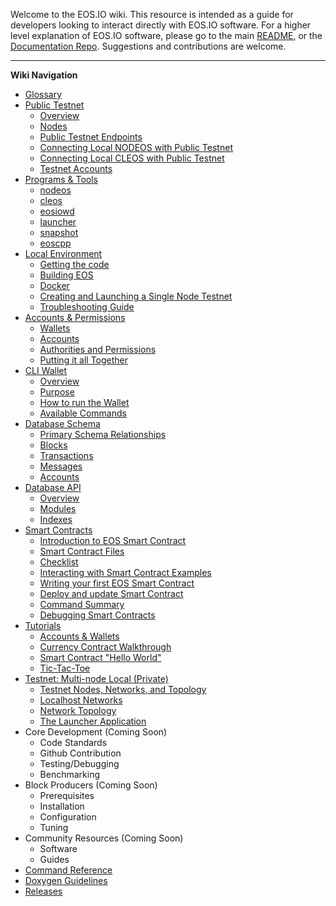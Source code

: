 Welcome to the EOS.IO wiki. This resource is intended as a guide for developers looking to interact directly with EOS.IO software. For a higher level explanation of EOS.IO software, please go to the main [README](https://github.com/EOSIO/eos), or the [Documentation Repo](https://github.com/EOSIO/Documentation). Suggestions and contributions are welcome.

---
**Wiki Navigation**

- [Glossary](Glossary)
- [Public Testnet](Testnet%3A%20Public)
  * [Overview](Testnet%3A%20Public#overview)
  * [Nodes](Testnet%3A%20Public#nodes)
  * [Public Testnet Endpoints](Testnet%3A%20Public#public-testnet-endpoints)
  * [Connecting Local NODEOS with Public Testnet](Testnet%3A%20Public#connecting-local-nodeos-node-with-public-testnet)
  * [Connecting Local CLEOS with Public Testnet](Testnet%3A%20Public#connecting-local-cleos-with-public-testnet)
  * [Testnet Accounts](Testnet%3A%20Public#accounts-on-testnet)
- [Programs & Tools](Programs-&-Tools)
  * [nodeos](Programs-&-Tools#nodeos)
  * [cleos](Programs-&-Tools#cleos)
  * [eosiowd](Programs-&-Tools#eosiowd)
  * [launcher](Programs-&-Tools#launcher)
  * [snapshot](Programs-&-Tools#snapshot)
  * [eoscpp](Programs-&-Tools#eoscpp)
- [Local Environment](Local-Environment)
  * [Getting the code](Local-Environment#1-getting-the-code)
  * [Building EOS](Local-Environment#2-building-eos)
  * [Docker](Local-Environment#3-docker)
  * [Creating and Launching a Single Node Testnet](Local-Environment#4-creating-and-launching-a-single-node-testnet)
  * [Troubleshooting Guide](Local-Environment#5-troubleshooting-guide)
- [Accounts & Permissions](Accounts%20%26%20Permissions)
  * [Wallets](Accounts%20%26%20Permissions#1-wallets)
  * [Accounts](Accounts%20%26%20Permissions#2-accounts)
  * [Authorities and Permissions](Accounts%20%26%20Permissions#3-authorities-and-permissions)
  * [Putting it all Together](Accounts%20%26%20Permissions#4-putting-it-all-together)
- [CLI Wallet](CLI%20Wallet)
  * [Overview](CLI%20Wallet#1-overview)
  * [Purpose](CLI%20Wallet#2-purpose)
  * [How to run the Wallet](CLI%20Wallet#3-how-to-run-the-wallet)
  - [Available Commands](CLI%20Wallet#4-available-commands)
- [Database Schema](Database%20Schema)
  * [Primary Schema Relationships](Database%20Schema#1-primary-schema-relationships)
  * [Blocks](Database%20Schema#2-blocks)
  * [Transactions](Database%20Schema#3-transaction)
  * [Messages](Database%20Schema#4-message)
  * [Accounts](Database%20Schema#5-accounts-collection)
- [Database API](Database%20API)
  * [Overview](Database%20API#1-overview)
  * [Modules](Database%20API#2-modules)
  * [Indexes](Database%20API#3-indexes)
- [Smart Contracts](Smart%20Contract)
  * [Introduction to EOS Smart Contract](Smart%20Contract#1-introduction-to-eos-smart-contract)
  * [Smart Contract Files](Smart%20Contract#2-smart-contract-files)
  * [Checklist](Smart%20Contract#3-checklist)
  * [Interacting with Smart Contract Examples](Smart%20Contract#4-interacting-with-smart-contract-examples)
  * [Writing your first EOS Smart Contract](Smart%20Contract#5-writing-your-first-eos-smart-contract)
  * [Deploy and update Smart Contract](Smart%20Contract#6-deploy-and-update-smart-contract)
  * [Command Summary](Smart%20Contract#7-command-summary)
  * [Debugging Smart Contracts](Smart%20Contract#8-debugging-smart-contract)
- [Tutorials](Tutorials)
  * [Accounts & Wallets](Tutorials#1-accounts--wallets)
  * [Currency Contract Walkthrough](Tutorials#2-currency-contract-walkthrough)
  * [Smart Contract "Hello World"](Tutorials#3-smart-contract-hello-world)
  * [Tic-Tac-Toe](Tutorials#4-tic-tac-toe)
- [Testnet: Multi-node Local (Private)](Testnet%3A%20Local%20Multinode)
  * [Testnet Nodes, Networks, and Topology](Testnet%3A%20Private#testnet-nodes-networks-and-topology)
  * [Localhost Networks](Testnet%3A%20Private#localhost-networks)
  * [Network Topology](Testnet%3A%20Private#network-topology)
  * [The Launcher Application](Testnet%3A%20Private#the-launcher-application)
- Core Development (Coming Soon)
  * Code Standards
  * Github Contribution
  * Testing/Debugging
  * Benchmarking
- Block Producers (Coming Soon)
  * Prerequisites
  * Installation
  * Configuration
  * Tuning
- Community Resources (Coming Soon)
  * Software
  * Guides
- [Command Reference](Command%20Reference)
- [Doxygen Guidelines](Doxygen%20Guidelines)
- [Releases](Releases)
